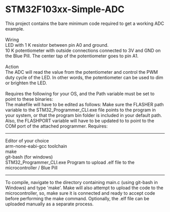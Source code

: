 # STM32F103xx-Simple-ADC

This project contains the bare minimum code required to get a working ADC example.<br>
<br>
Wiring<br>
LED with 1 K resistor between pin A0 and ground.<br>
10 K potentiometer with outside connections connected to 3V and GND on the Blue Pill. The center tap of the potentiometer goes to pin A1.<br>
<br>
Action<br>
The ADC will read the value from the potentiometer and control the PWM duty cycle of the LED. In other words, the potentiometer can be used to dim or brighten the LED.<br>
<br>
Requires the following for your OS, and the Path variable must be set to point to these binaries:<br>
The makefile will have to be edited as follows: Make sure the FLASHER path variable to the STM32_Programmer_CLI.exe file points to the program in your system, or that the program bin folder is included in your default path. Also, the FLASHPORT variable will have to be updated to to point to the COM port of the attached programmer.
Requires:<br>
<hr>
Editor of your choice<br>
arm-none-eabi-gcc toolchain<br>
make<br>
git-bash (for windows)<br>
STM32_Programmer_CLI.exe Program to upload .elf file to the microcontroller / Blue Pill<br>
<hr>
To compile, navigate to the directory containing main.c (using git-bash in Windows) and type 'make'. Make will also attempt to upload the code to the microcontroller, so, make sure it is connected and ready to accept code before performing the make command. Optionally, the .elf file can be uploaded manually as a separate process.
